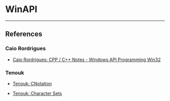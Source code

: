 # WinAPI

---
## References

###  Caio Rordrigues

- [Caio Rordrigues: CPP / C++ Notes - Windows API Programming Win32](https://caiorss.github.io/C-Cpp-Notes/WindowsAPI-cpp.html)

### Tenouk

- [Tenouk: CNotation](https://www.tenouk.com/cnotation.html)

- [Tenouk: Character Sets](https://www.tenouk.com/ModuleG.html)